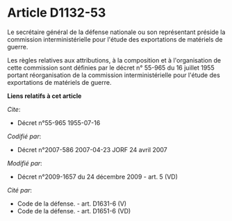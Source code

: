 # Article D1132-53

Le secrétaire général de la défense nationale ou son représentant préside la commission interministérielle pour l'étude des
exportations de matériels de guerre.

Les règles relatives aux attributions, à la composition et à l'organisation de cette commission sont définies par le décret
n° 55-965 du 16 juillet 1955 portant réorganisation de la commission interministérielle pour l'étude des exportations de
matériels de guerre.

**Liens relatifs à cet article**

_Cite_:

  - Décret n°55-965 1955-07-16

_Codifié par_:

  - Décret n°2007-586 2007-04-23 JORF 24 avril 2007

_Modifié par_:

  - Décret n°2009-1657 du 24 décembre 2009 - art. 5 (VD)

_Cité par_:

  - Code de la défense. - art. D1631-6 (V)
  - Code de la défense. - art. D1651-6 (VD)
